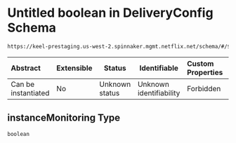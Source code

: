 # Untitled boolean in DeliveryConfig Schema

```txt
https://keel-prestaging.us-west-2.spinnaker.mgmt.netflix.net/schema/#/$defs/LaunchConfigurationSpec/properties/instanceMonitoring
```




| Abstract            | Extensible | Status         | Identifiable            | Custom Properties | Additional Properties | Access Restrictions | Defined In                                                    |
| :------------------ | ---------- | -------------- | ----------------------- | :---------------- | --------------------- | ------------------- | ------------------------------------------------------------- |
| Can be instantiated | No         | Unknown status | Unknown identifiability | Forbidden         | Allowed               | none                | [keel.schema.json\*](keel.schema.json "open original schema") |

## instanceMonitoring Type

`boolean`
